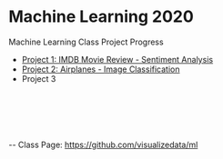 # Machine Learning 2020

Machine Learning Class Project Progress

- [Project 1: IMDB Movie Review - Sentiment Analysis](/1.MovieReview_NLP_Supervised) <br>
- [Project 2: Airplanes - Image Classification](/2.AirplaneImageClassification_Supervised) <br>
- Project 3


<br><br><br><br><br>
--  Class Page: https://github.com/visualizedata/ml 
